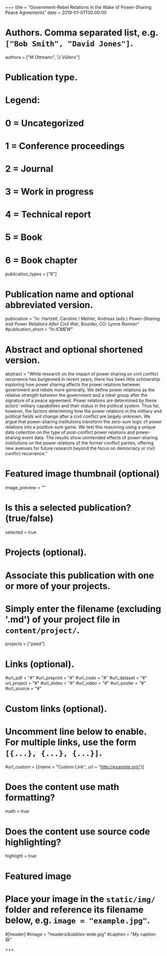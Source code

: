 +++
title = "Government-Rebel Relations in the Wake of Power-Sharing Peace Agreements"
date = 2019-01-01T00:00:00

# Authors. Comma separated list, e.g. `["Bob Smith", "David Jones"]`.
authors = ["M Ottmann", "J Vüllers"]

# Publication type.
# Legend:
# 0 = Uncategorized
# 1 = Conference proceedings
# 2 = Journal
# 3 = Work in progress
# 4 = Technical report
# 5 = Book
# 6 = Book chapter
publication_types = ["6"]

# Publication name and optional abbreviated version.
publication = "In: Hartzell, Caroline / Mehler, Andreas (eds.) *Power-Sharing and Power Relations After Civil War*, Boulder, CO: Lynne Rienner"
#publication_short = "In *ICMEW*"

# Abstract and optional shortened version.
abstract = "While research on the impact of power sharing on civil conflict recurrence has burgeoned in recent years, there has been little scholarship exploring how power sharing affects the power relations between government and rebels more generally. We define power relations as the relative strength between the government and a rebel group after the signature of a peace agreement. Power relations are determined by these actors’ military capabilities and their status in the political system. Thus far, however, the factors determining how the power relations in the military and political fields will change after a civil conflict are largely unknown. We argue that power-sharing institutions transform the zero-sum logic of power relations into a positive-sum game. We test this reasoning using a unique data collection on the type of post-conflict power relations and power-sharing event data. The results show unintended effects of power-sharing institutions on the power relations of the former conflict parties, offering new avenues for future research beyond the focus on democracy or civil conflict recurrence."

# Featured image thumbnail (optional)
image_preview = ""

# Is this a selected publication? (true/false)
selected = true

# Projects (optional).
#   Associate this publication with one or more of your projects.
#   Simply enter the filename (excluding '.md') of your project file in `content/project/`.
projects = ["psed"]

# Links (optional).
#url_pdf = "#"
#url_preprint = "#"
#url_code = "#"
#url_dataset = "#"
url_project = "#"
#url_slides = "#"
#url_video = "#"
#url_poster = "#"
#url_source = "#"

# Custom links (optional).
#   Uncomment line below to enable. For multiple links, use the form `[{...}, {...}, {...}]`.
#url_custom = [{name = "Custom Link", url = "http://example.org"}]

# Does the content use math formatting?
math = true

# Does the content use source code highlighting?
highlight = true

# Featured image
# Place your image in the `static/img/` folder and reference its filename below, e.g. `image = "example.jpg"`.
#[header]
#image = "headers/bubbles-wide.jpg"
#caption = "My caption :smile:"

+++
